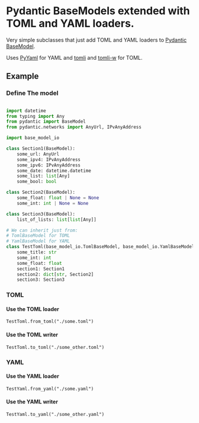 # Pydantic BaseModels extended with TOML and YAML loaders.

Very simple subclasses that just add TOML and YAML loaders to [Pydantic BaseModel](https://docs.pydantic.dev/latest/).

Uses [PyYaml](https://pyyaml.org/) for YAML and [tomli](https://github.com/hukkin/tomli) and [tomli-w](https://github.com/hukkin/tomli-w) for TOML.

## Example 

### Define The model

```python

import datetime
from typing import Any
from pydantic import BaseModel
from pydantic.networks import AnyUrl, IPvAnyAddress

import base_model_io

class Section1(BaseModel):
    some_url: AnyUrl
    some_ipv4: IPvAnyAddress
    some_ipv6: IPvAnyAddress
    some_date: datetime.datetime
    some_list: list[Any]
    some_bool: bool

class Section2(BaseModel):
    some_float: float | None = None
    some_int: int | None = None

class Section3(BaseModel):
    list_of_lists: list[list[Any]]

# We can inherit just from:
# TomlBaseModel for TOML
# YamlBaseModel for YAML
class TestToml(base_model_io.TomlBaseModel, base_model_io.YamlBaseModel):
    some_title: str
    some_int: int
    some_float: float
    section1: Section1
    section2: dict[str, Section2]
    section3: Section3
```

### TOML

#### Use the TOML loader 
```
TestToml.from_toml("./some.toml")
```

#### Use the TOML writer 
```
TestToml.to_toml("./some_other.toml")
```

### YAML

#### Use the YAML loader 
```
TestYaml.from_yaml("./some.yaml")
```

#### Use the YAML writer 
```
TestYaml.to_yaml("./some_other.yaml")